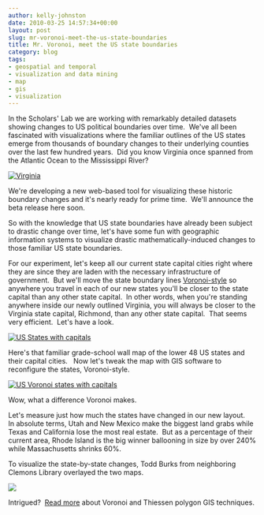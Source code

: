 ```yaml
---
author: kelly-johnston
date: 2010-03-25 14:57:34+00:00
layout: post
slug: mr-voronoi-meet-the-us-state-boundaries
title: Mr. Voronoi, meet the US state boundaries
category: blog
tags:
- geospatial and temporal
- visualization and data mining
- map
- gis
- visualization
---
```


In the Scholars' Lab we are working with remarkably detailed datasets showing changes to US political boundaries over time.  We've all been fascinated with visualizations where the familiar outlines of the US states emerge from thousands of boundary changes to their underlying counties over the last few hundred years.  Did you know Virginia once spanned from the Atlantic Ocean to the Mississippi River?

[![Virginia](http://static.scholarslab.org/wp-content/uploads/2010/03/VirginiaToMiss.png)](https://scholarslab.org/geospatial-and-temporal/mr-voronoi-meet-the-us-state-boundaries/attachment/virginiatomiss/)

We're developing a new web-based tool for visualizing these historic boundary changes and it's nearly ready for prime time.  We'll  announce the beta release here soon.

So with the knowledge that US state boundaries have already been subject to drastic change over time, let's have some fun with geographic information systems to visualize drastic mathematically-induced changes to those familiar US state boundaries.

For our experiment, let's keep all our current state capital cities right where they are since they are laden with the necessary infrastructure of government.  But we'll move the state boundary lines [Voronoi-style](http://mathworld.wolfram.com/VoronoiDiagram.html) so anywhere you travel in each of our new states you'll be closer to the state capital than any other state capital.  In other words, when you're standing anywhere inside our newly outlined Virginia, you will always be closer to the Virginia state capital, Richmond, than any other state capital.  That seems very efficient.  Let's have a look.

[![US States with capitals](http://static.scholarslab.org/wp-content/uploads/2010/03/USAnow2-1024x651.png)](https://scholarslab.org/geospatial-and-temporal/mr-voronoi-meet-the-us-state-boundaries/attachment/usanow2/)

Here's that familiar grade-school wall map of the lower 48 US states and their capital cities.   Now let's tweak the map with GIS software to reconfigure the states, Voronoi-style.

[![US Voronoi states with capitals](http://static.scholarslab.org/wp-content/uploads/2010/03/USAthen2-1024x655.png)](https://scholarslab.org/geospatial-and-temporal/mr-voronoi-meet-the-us-state-boundaries/attachment/usathen2/)

Wow, what a difference Voronoi makes.

Let's measure just how much the states have changed in our new layout.   In absolute terms, Utah and New Mexico make the biggest land grabs while Texas and California lose the most real estate.  But as a percentage of their current area, Rhode Island is the big winner ballooning in size by over 240% while Massachusetts shrinks 60%.

To visualize the state-by-state changes, Todd Burks from neighboring Clemons Library overlayed the two maps.

[![](http://static.scholarslab.org/wp-content/uploads/2010/03/ToddMashup-1024x655.jpg)](https://scholarslab.org/geospatial-and-temporal/mr-voronoi-meet-the-us-state-boundaries/attachment/toddmashup/)

Intrigued?  [Read more](http://webhelp.esri.com/arcgisdesktop/9.3/index.cfm?id=1349&pid=1347&topicname=Create_Thiessen_Polygons_%28Analysis%29) about Voronoi and Thiessen polygon GIS techniques.
